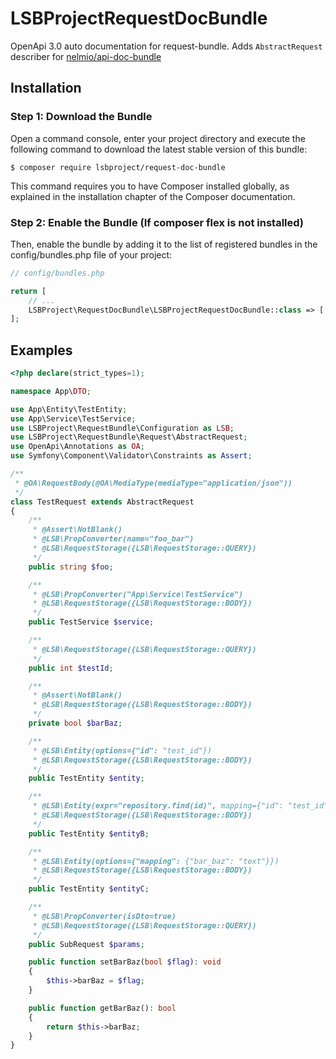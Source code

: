 # LSBProjectRequestDocBundle
OpenApi 3.0 auto documentation for request-bundle. Adds `AbstractRequest` describer for
[nelmio/api-doc-bundle](https://github.com/nelmio/NelmioApiDocBundle)

## Installation

### Step 1: Download the Bundle

Open a command console, enter your project directory and execute the following command to download the latest stable version of this bundle:

```
$ composer require lsbproject/request-doc-bundle
```

This command requires you to have Composer installed globally, as explained in the installation chapter of the Composer documentation.

### Step 2: Enable the Bundle (If composer flex is not installed)
Then, enable the bundle by adding it to the list of registered bundles in the config/bundles.php file of your project:

```php
// config/bundles.php

return [
    // ...
    LSBProject\RequestDocBundle\LSBProjectRequestDocBundle::class => ['all' => true],
];
```

## Examples

```php
<?php declare(strict_types=1);

namespace App\DTO;

use App\Entity\TestEntity;
use App\Service\TestService;
use LSBProject\RequestBundle\Configuration as LSB;
use LSBProject\RequestBundle\Request\AbstractRequest;
use OpenApi\Annotations as OA;
use Symfony\Component\Validator\Constraints as Assert;

/**
 * @OA\RequestBody(@OA\MediaType(mediaType="application/json"))
 */
class TestRequest extends AbstractRequest
{
    /**
     * @Assert\NotBlank()
     * @LSB\PropConverter(name="foo_bar")
     * @LSB\RequestStorage({LSB\RequestStorage::QUERY})
     */
    public string $foo;

    /**
     * @LSB\PropConverter("App\Service\TestService")
     * @LSB\RequestStorage({LSB\RequestStorage::BODY})
     */
    public TestService $service;

    /**
     * @LSB\RequestStorage({LSB\RequestStorage::QUERY})
     */
    public int $testId;

    /**
     * @Assert\NotBlank()
     * @LSB\RequestStorage({LSB\RequestStorage::BODY})
     */
    private bool $barBaz;

    /**
     * @LSB\Entity(options={"id": "test_id"})
     * @LSB\RequestStorage({LSB\RequestStorage::BODY})
     */
    public TestEntity $entity;

    /**
     * @LSB\Entity(expr="repository.find(id)", mapping={"id": "test_id"})
     * @LSB\RequestStorage({LSB\RequestStorage::BODY})
     */
    public TestEntity $entityB;

    /**
     * @LSB\Entity(options={"mapping": {"bar_baz": "text"}})
     * @LSB\RequestStorage({LSB\RequestStorage::BODY})
     */
    public TestEntity $entityC;

    /**
     * @LSB\PropConverter(isDto=true)
     * @LSB\RequestStorage({LSB\RequestStorage::QUERY})
     */
    public SubRequest $params;

    public function setBarBaz(bool $flag): void
    {
        $this->barBaz = $flag;
    }

    public function getBarBaz(): bool
    {
        return $this->barBaz;
    }
}
```
